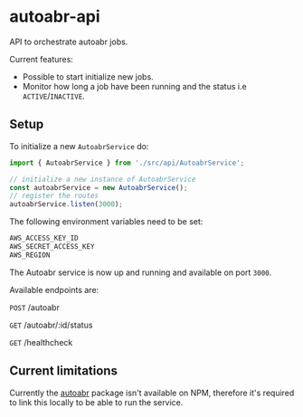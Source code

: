 # autoabr-api

API to orchestrate autoabr jobs.

Current features:

- Possible to start initialize new jobs.
- Monitor how long a job have been running and the status i.e `ACTIVE`/`INACTIVE`.

## Setup

To initialize a new `AutoabrService` do:

```typescript
import { AutoabrService } from './src/api/AutoabrService';

// initialize a new instance of AutoabrService
const autoabrService = new AutoabrService();
// register the routes
autoabrService.listen(3000);
```

The following environment variables need to be set:

```bash
AWS_ACCESS_KEY_ID
AWS_SECRET_ACCESS_KEY
AWS_REGION
```

The Autoabr service is now up and running and available on port `3000`.

Available endpoints are:

`POST` /autoabr

`GET` /autoabr/:id/status

`GET` /healthcheck

## Current limitations

Currently the [autoabr](https://github.com/Eyevinn/autoabr) package isn't available on NPM, therefore it's required to link this locally to be able to run the service.
